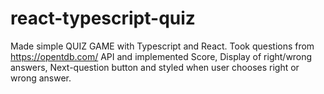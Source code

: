 # react-typescript-quiz
Made simple QUIZ GAME with Typescript and React. Took questions from https://opentdb.com/ API and implemented Score, Display of right/wrong answers, Next-question button and styled when user chooses right or wrong answer. 
